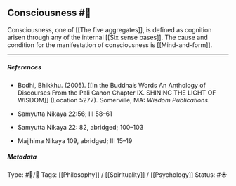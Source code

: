 ## Consciousness  #🧠 

Consciousness, one of [[The five aggregates]], is defined as cognition arisen through any of the internal [[Six sense bases]]. The cause and condition for the manifestation of consciousness is [[Mind-and-form]].

___

##### References

- Bodhi, Bhikkhu. (2005). [[In the Buddha’s Words An Anthology of Discourses From the Pali Canon Chapter IX. SHINING THE LIGHT OF WISDOM]] (Location 5277). Somerville, MA: _Wisdom Publications_.

- Samyutta Nikaya 22:56; III 58–61

- Samyutta Nikaya 22: 82, abridged; 100–103 

- Majjhima Nikaya 109, abridged; III 15–19

##### Metadata

Type: #🔵/🔵 
Tags: [[Philosophy]] / [[Spirituality]] / [[Psychology]] 
Status: #☀️ 
